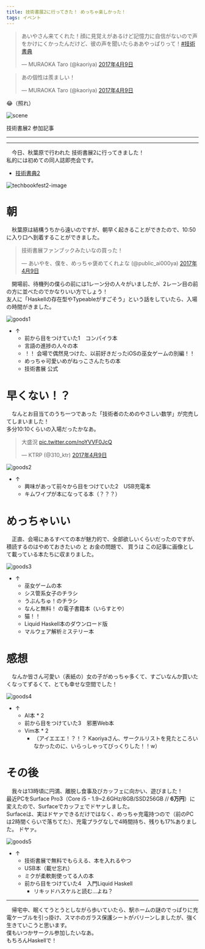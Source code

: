 ```yaml
---
title: 技術書展2に行ってきた！ めっちゃ楽しかった！
tags: イベント
---
```

<blockquote class="twitter-tweet" data-lang="ja"><p lang="ja" dir="ltr">あいやさん来てくれた！顔に見覚えがあるけど記憶力に自信がないので声をかけにくかったんだけど、彼の声を聞いたらああやっぱりって！<a href="https://twitter.com/hashtag/%E6%8A%80%E8%A1%93%E6%9B%B8%E5%85%B8?src=hash">#技術書典</a></p>&mdash; MURAOKA Taro (@kaoriya) <a href="https://twitter.com/kaoriya/status/850902973685219328">2017年4月9日</a></blockquote>
<script async src="//platform.twitter.com/widgets.js" charset="utf-8"></script>

<blockquote class="twitter-tweet" data-lang="ja"><p lang="ja" dir="ltr">あの個性は羨ましい！</p>&mdash; MURAOKA Taro (@kaoriya) <a href="https://twitter.com/kaoriya/status/850903049795022848">2017年4月9日</a></blockquote>
<script async src="//platform.twitter.com/widgets.js" charset="utf-8"></script>

😂（照れ）

![scene](/images/posts/2017-04-09-techbookfest2/scene.png)

<p class="dodon">技術書展2 参加記事</p>

- - -
- - -

　今日、秋葉原で行われた 技術書展2に行ってきました！  
私的には初めての同人誌即売会です。

- [技術書典2](https://techbookfest.org/event/tbf02)

![techbookfest2-image](https://techbookfest.org/assets/tbf02/images/top.png)


# 朝
　秋葉原は結構うちから遠いのですが、朝早く起きることができたので、10:50に入り口へ到着することができました。

<blockquote class="twitter-tweet" data-lang="ja"><p lang="ja" dir="ltr">技術書展ファンブックみたいなの買った！</p>&mdash; あいやを、僕を、めっちゃ褒めてくれよな (@public_ai000ya) <a href="https://twitter.com/public_ai000ya/status/850889485017415681">2017年4月9日</a></blockquote>
<script async src="//platform.twitter.com/widgets.js" charset="utf-8"></script>

　開場前、待機列の僕らの前には1レーン分の人々がいましたが、2レーン目の前の方に並べたのでかなりいい方でしょう！  
友人に「Haskellの存在型やTypeableがすごそう」という話をしていたら、入場の時間がきました。

![goods1](/images/posts/2017-04-09-techbookfest2/goods1.png)

- ↑
    - 前から目をつけていた1　コンパイラ本
    - 言語の進捗の人々の本
    - ！！ 会場で偶然見つけた、以前好きだったiOSの巫女ゲームの別編！！
    - めっちゃ可愛いめがねっこさんたちの本
    - 技術書展 公式


# 早くない！？
　なんとお目当てのうち一つであった「技術者のためのやさしい数学」が完売してしまいました！  
多分10:10くらいの入場だったかなあ。

<blockquote class="twitter-tweet" data-lang="ja"><p lang="ja" dir="ltr">大盛況 <a href="https://t.co/noYVVF0JcQ">pic.twitter.com/noYVVF0JcQ</a></p>&mdash; KTRP (@310_ktr) <a href="https://twitter.com/310_ktr/status/850914620852256768">2017年4月9日</a></blockquote>
<script async src="//platform.twitter.com/widgets.js" charset="utf-8"></script>

![goods2](/images/posts/2017-04-09-techbookfest2/goods2.png)

- ↑
    - 興味があって前々から目をつけていた2　USB充電本
    - キムワイプが本になってる本（？？？）


# めっちゃいい
　正直、会場にあるすべての本が魅力的で、全部欲しいくらいだったのですが、積読するのはやめておきたいの と お金の問題で、
買うは この記事に画像として載っている本たちに収まりました。

![goods3](/images/posts/2017-04-09-techbookfest2/goods3.png)

- ↑
    - 巫女ゲームの本
    - シス管系女子のチラシ
    - うぶんちゅ！のチラシ
    - なんと無料！ の電子書籍本（いらすとや）
    - 猫！！
    - Liquid Haskell本のダウンロード版
    - マルウェア解析ミステリー本


# 感想
　なんか皆さん可愛い（表紙の）女の子がめっちゃ多くて、すごいなんか買いたくなってずるくて、とても幸せな空間でした！

![goods4](/images/posts/2017-04-09-techbookfest2/goods4.png)

- ↑
    - AI本 * 2
    - 前から目をつけていた3　邪悪Web本
    - Vim本 * 2
        - （アイエエエ！？！？ Kaoriyaさん、サークルリストを見たところいなかったのに、いらっしゃってびっくりした！！w）


# その後
　我々は13時頃に円満、離脱し食事及びカッフェに向かい、遊びました！  
最近PCをSurface Pro3（Core i5 - 1.9~2.6GHz/8GB/SSD256GB // **6万円**）に変えたので、Surfaceでカッフェでドヤァしました。  
Surfaceは、実はドヤァできるだけではなく、めっちゃ充電持つので（前のPCは2時間くらいで落ちてた）、充電プラグなしで4時間持ち、残りも17%ありました。 ドヤァ。

![goods5](/images/posts/2017-04-09-techbookfest2/goods5.png)

- ↑
    - 技術書展で無料でもらえる、本を入れるやつ
    - USB本（載せ忘れ）
    - ミクが柔軟剤使ってる人の本
    - 前から目をつけていた4　入門Liquid Haskell
        - リキッドハスケルと読む…よね？

- - -

　帰宅中、眠くてうとうとしながら歩いていたら、駅ホームの謎のでっぱりに充電ケーブルを引っ掛け、スマホのガラス保護シートがバリーンしましたが、強く生きていこうと思います。  
僕もいつかサークル参加したいなあ。  
もちろんHaskellで！
